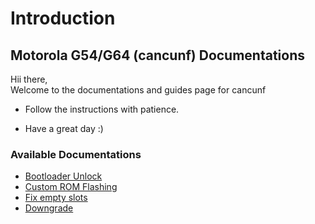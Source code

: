 # Introduction

## **Motorola G54/G64 (cancunf) Documentations**

Hii there,  
Welcome to the documentations and guides page for cancunf

- Follow the instructions with patience.

- Have a great day :)

### Available Documentations

- [Bootloader Unlock](./bl_unlock.md)
- [Custom ROM Flashing](./cr_flashing.md)
- [Fix empty slots](./fix_emptysl.md)
- [Downgrade](./downgrade.md)
